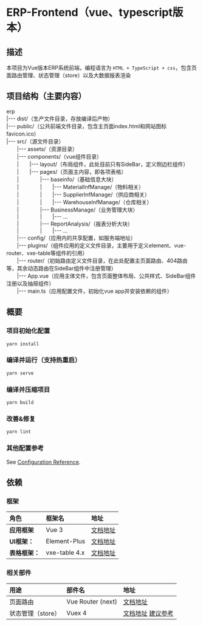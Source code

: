 <!--
 * @Author: SachieW
 * @Date: 2021-03-29 16:08:21
 * @LastEditTime: 2021-04-14 12:55:31
 * @LastEditors: SachieW
 * @Description: 
 * @FilePath: \erp-vue-ts\README.md
-->

# ERP-Frontend（vue、typescript版本）

## 描述

本项目为Vue版本ERP系统前端，编程语言为 `HTML + TypeScript + css`，包含页面路由管理、状态管理（store）以及大数据报表渲染

## 项目结构（主要内容）

erp  
|--- dist/（生产文件目录，存放编译后产物）  
|--- public/（公共前端文件目录，包含主页面index.html和网站图标favicon.ico）  
|--- src/（源文件目录）  
&emsp;&emsp;|--- assets/（资源目录）  
&emsp;&emsp;|--- components/（vue组件目录）  
&emsp;&emsp;|&emsp;&emsp;|--- layout/（布局组件，此处目前只有SideBar，定义侧边栏组件）  
&emsp;&emsp;|&emsp;&emsp;|--- pages/（页面主内容，即各项表格）  
&emsp;&emsp;|&emsp;&emsp;&emsp;&emsp;|--- baseinfo/（基础信息大块）  
&emsp;&emsp;|&emsp;&emsp;&emsp;&emsp;|&emsp;&emsp;|--- MaterialInfManage/（物料相关）  
&emsp;&emsp;|&emsp;&emsp;&emsp;&emsp;|&emsp;&emsp;|--- SupplierInfManage/（供应商相关）  
&emsp;&emsp;|&emsp;&emsp;&emsp;&emsp;|&emsp;&emsp;|--- WarehouseInfManage/（仓库相关）  
&emsp;&emsp;|&emsp;&emsp;&emsp;&emsp;|--- BusinessManage/（业务管理大块）  
&emsp;&emsp;|&emsp;&emsp;&emsp;&emsp;|&emsp;&emsp;|--- ...  
&emsp;&emsp;|&emsp;&emsp;&emsp;&emsp;|--- ReportAnalysis/（报表分析大块）  
&emsp;&emsp;|&emsp;&emsp;&emsp;&emsp;|&emsp;&emsp;|--- ...  
&emsp;&emsp;|--- config/（应用内的共享配置，如服务端地址）  
&emsp;&emsp;|--- plugins/（组件应用的定义文件目录，主要用于定义element、vue-router、vxe-table等组件的引用）  
&emsp;&emsp;|--- router/（初始路由定义文件目录，在此处配置主页面路由、404路由等，其余动态路由在SideBar组件中注册管理）  
&emsp;&emsp;|--- App.vue（应用主体文件，包含页面整体布局、公共样式、SideBar组件注册以及抽屉组件）  
&emsp;&emsp;|--- main.ts（应用配置文件，初始化vue app并安装依赖的组件）

## 概要

### 项目初始化配置

```none
yarn install
```

### 编译并运行（支持热重启）

```none
yarn serve
```

### 编译并压缩项目

```none
yarn build
```

### 改善&修复

```none
yarn lint
```

### 其他配置参考

See [Configuration Reference](https://cli.vuejs.org/config/).

## 依赖

### 框架

|角色|框架名|地址|
|:-|:-|:-
|**应用框架**|Vue 3|[文档地址](https://v3.cn.vuejs.org/guide/introduction.html)
|**UI框架：**|Element-Plus|[文档地址](https://element-plus.gitee.io/#/zh-CN/component/installation)
|**表格框架：**|vxe-table 4.x|[文档地址](https://xuliangzhan_admin.gitee.io/vxe-table/v4/table/grid/fullEdit)

### 相关部件

|用途|部件名|地址
|:-|:-|:-
|页面路由|Vue Router (next)|[文档地址](https://next.router.vuejs.org/zh/installation.html)
|状态管理（store）|Vuex 4|[文档地址](https://next.vuex.vuejs.org/) [建议参考](https://vuex.vuejs.org/zh/)

